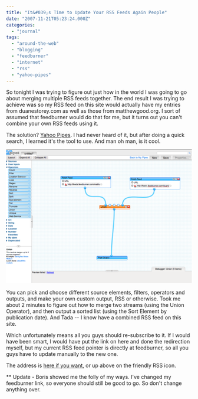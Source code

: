 ```yaml
---
title: "It&#039;s Time to Update Your RSS Feeds Again People"
date: "2007-11-21T05:23:24.000Z"
categories: 
  - "journal"
tags: 
  - "around-the-web"
  - "blogging"
  - "feedburner"
  - "internet"
  - "rss"
  - "yahoo-pipes"
---
```


So tonight I was trying to figure out just how in the world I was going to go about merging multiple RSS feeds together. The end result I was trying to achieve was so my RSS feed on this site would actually have my entries from duanestorey.com as well as those from matthewgood.org. I sort of assumed that feedburner would do that for me, but it turns out you can't combine your own RSS feeds using it.

The solution? [Yahoo Pipes](http://pipes.yahoo.com). I had never heard of it, but after doing a quick search, I learned it's the tool to use. And man oh man, is it cool.

[![](images/2052073198_4452bf65b7_o.png)](http://flickr.com/photos/duanestorey/2052073198/)

You can pick and choose different source elements, filters, operators and outputs, and make your own custom output, RSS or otherwise. Took me about 2 minutes to figure out how to merge two streams (using the Union Operator), and then output a sorted list (using the Sort Element by publication date). And Tada -- I know have a combined RSS feed on this site.

Which unfortunately means all you guys should re-subscribe to it. If I would have been smart, I would have put the link on here and done the redirection myself, but my current RSS feed pointer is directly at feedburner, so all you guys have to update manually to the new one.

The address is [here if you want](http://feeds.feedburner.com/duanestorey), or up above on the friendly RSS icon.

\*\* Update - Boris showed me the folly of my ways. I've changed my feedburner link, so everyone should still be good to go. So don't change anything over.
